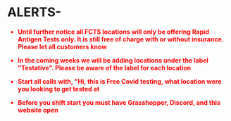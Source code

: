 # **ALERTS-<font size = "large" color ="red">**

* **Until further notice all FCTS locations will only be offering Rapid Antigen Tests only. It is still free of charge with or without insurance. Please let all customers know**

* **In the coming weeks we will be adding locations under the label "Testative". Please be aware of the label for each location**

* **Start all calls with, "Hi, this is Free Covid testing, what location were you looking to get tested at**

* **Before you shift start you must have Grasshopper, Discord, and this website open**


